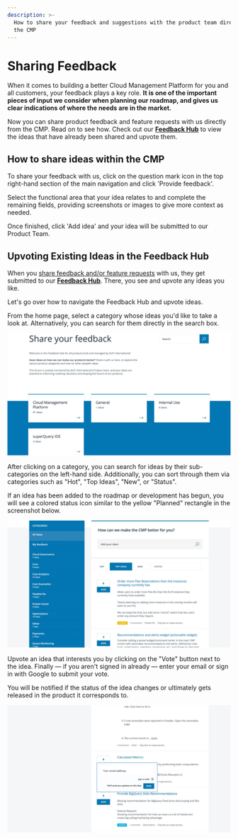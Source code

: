 ```yaml
---
description: >-
  How to share your feedback and suggestions with the product team directly from
  the CMP
---
```


# Sharing Feedback

When it comes to building a better Cloud Management Platform for you and all customers, your feedback plays a key role. **It is one of the important pieces of input we consider when planning our roadmap, and gives us clear indications of where the needs are in the market.**

Now you can share product feedback and feature requests with us directly from the CMP. Read on to see how. Check out our [**Feedback Hub**](https://feedback.doit-intl.com) to view the ideas that have already been shared and upvote them.

## How to share ideas within the CMP

To share your feedback with us, click on the question mark icon in the top right-hand section of the main navigation and click 'Provide feedback'.&#x20;

Select the functional area that your idea relates to and complete the remaining fields, providing screenshots or images to give more context as needed.

Once finished, click 'Add idea' and your idea will be submitted to our Product Team.

## Upvoting Existing Ideas in the Feedback Hub

When you [share feedback and/or feature requests](sharing-feedback-and-feature-requests.md) with us, they get submitted to our [**Feedback Hub**](https://feedback.doit-intl.com). There, you see and upvote any ideas you like.

Let's go over how to navigate the Feedback Hub and upvote ideas.

From the home page, select a category whose ideas you'd like to take a look at. Alternatively, you can search for them directly in the search box.

![A screenshot of the Feedback Hub showing a list of categories](../.gitbook/assets/feedbackhub2-2.jpg)

After clicking on a category, you can search for ideas by their sub-categories on the left-hand side. Additionally, you can sort through them via categories such as "Hot", "Top Ideas", "New", or "Status".

If an idea has been added to the roadmap or development has begun, you will see a colored status icon similar to the yellow "Planned" rectangle in the screenshot below.

![A screenshot showing the location of the Status icon](../.gitbook/assets/feedbackhub2.jpg)

Upvote an idea that interests you by clicking on the "Vote" button next to the idea. Finally — if you aren't signed in already — enter your email or sign in with Google to submit your vote.

You will be notified if the status of the idea changes or ultimately gets released in the product it corresponds to.

![A screenshot showing the voting modal dialog](../.gitbook/assets/feedbackhub4.jpg)
